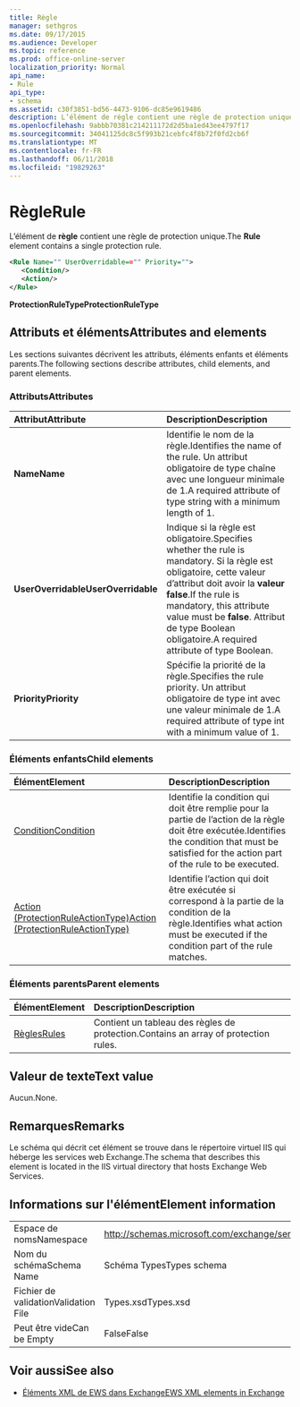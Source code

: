 ```yaml
---
title: Règle
manager: sethgros
ms.date: 09/17/2015
ms.audience: Developer
ms.topic: reference
ms.prod: office-online-server
localization_priority: Normal
api_name:
- Rule
api_type:
- schema
ms.assetid: c30f3851-bd56-4473-9106-dc85e9619486
description: L’élément de règle contient une règle de protection unique.
ms.openlocfilehash: 9abbb70381c214211172d2d5ba1ed43ee4797f17
ms.sourcegitcommit: 34041125dc8c5f993b21cebfc4f8b72f0fd2cb6f
ms.translationtype: MT
ms.contentlocale: fr-FR
ms.lasthandoff: 06/11/2018
ms.locfileid: "19829263"
---
```

# <a name="rule"></a><span data-ttu-id="048d6-103">Règle</span><span class="sxs-lookup"><span data-stu-id="048d6-103">Rule</span></span>

<span data-ttu-id="048d6-104">L’élément de **règle** contient une règle de protection unique.</span><span class="sxs-lookup"><span data-stu-id="048d6-104">The **Rule** element contains a single protection rule.</span></span> 
  
```XML
<Rule Name="" UserOverridable=="" Priority="">
   <Condition/>
   <Action/>
</Rule>
```

 <span data-ttu-id="048d6-105">**ProtectionRuleType**</span><span class="sxs-lookup"><span data-stu-id="048d6-105">**ProtectionRuleType**</span></span>
## <a name="attributes-and-elements"></a><span data-ttu-id="048d6-106">Attributs et éléments</span><span class="sxs-lookup"><span data-stu-id="048d6-106">Attributes and elements</span></span>

<span data-ttu-id="048d6-107">Les sections suivantes décrivent les attributs, éléments enfants et éléments parents.</span><span class="sxs-lookup"><span data-stu-id="048d6-107">The following sections describe attributes, child elements, and parent elements.</span></span>
  
### <a name="attributes"></a><span data-ttu-id="048d6-108">Attributs</span><span class="sxs-lookup"><span data-stu-id="048d6-108">Attributes</span></span>

|<span data-ttu-id="048d6-109">**Attribut**</span><span class="sxs-lookup"><span data-stu-id="048d6-109">**Attribute**</span></span>|<span data-ttu-id="048d6-110">**Description**</span><span class="sxs-lookup"><span data-stu-id="048d6-110">**Description**</span></span>|
|:-----|:-----|
|<span data-ttu-id="048d6-111">**Name**</span><span class="sxs-lookup"><span data-stu-id="048d6-111">**Name**</span></span> <br/> |<span data-ttu-id="048d6-112">Identifie le nom de la règle.</span><span class="sxs-lookup"><span data-stu-id="048d6-112">Identifies the name of the rule.</span></span> <span data-ttu-id="048d6-113">Un attribut obligatoire de type chaîne avec une longueur minimale de 1.</span><span class="sxs-lookup"><span data-stu-id="048d6-113">A required attribute of type string with a minimum length of 1.</span></span>  <br/> |
|<span data-ttu-id="048d6-114">**UserOverridable**</span><span class="sxs-lookup"><span data-stu-id="048d6-114">**UserOverridable**</span></span> <br/> |<span data-ttu-id="048d6-115">Indique si la règle est obligatoire.</span><span class="sxs-lookup"><span data-stu-id="048d6-115">Specifies whether the rule is mandatory.</span></span> <span data-ttu-id="048d6-116">Si la règle est obligatoire, cette valeur d’attribut doit avoir la **valeur false**.</span><span class="sxs-lookup"><span data-stu-id="048d6-116">If the rule is mandatory, this attribute value must be **false**.</span></span> <span data-ttu-id="048d6-117">Attribut de type Boolean obligatoire.</span><span class="sxs-lookup"><span data-stu-id="048d6-117">A required attribute of type Boolean.</span></span>  <br/> |
|<span data-ttu-id="048d6-118">**Priority**</span><span class="sxs-lookup"><span data-stu-id="048d6-118">**Priority**</span></span> <br/> |<span data-ttu-id="048d6-119">Spécifie la priorité de la règle.</span><span class="sxs-lookup"><span data-stu-id="048d6-119">Specifies the rule priority.</span></span> <span data-ttu-id="048d6-120">Un attribut obligatoire de type int avec une valeur minimale de 1.</span><span class="sxs-lookup"><span data-stu-id="048d6-120">A required attribute of type int with a minimum value of 1.</span></span>  <br/> |
   
### <a name="child-elements"></a><span data-ttu-id="048d6-121">Éléments enfants</span><span class="sxs-lookup"><span data-stu-id="048d6-121">Child elements</span></span>

|<span data-ttu-id="048d6-122">**Élément**</span><span class="sxs-lookup"><span data-stu-id="048d6-122">**Element**</span></span>|<span data-ttu-id="048d6-123">**Description**</span><span class="sxs-lookup"><span data-stu-id="048d6-123">**Description**</span></span>|
|:-----|:-----|
|[<span data-ttu-id="048d6-124">Condition</span><span class="sxs-lookup"><span data-stu-id="048d6-124">Condition</span></span>](condition.md) <br/> |<span data-ttu-id="048d6-125">Identifie la condition qui doit être remplie pour la partie de l’action de la règle doit être exécutée.</span><span class="sxs-lookup"><span data-stu-id="048d6-125">Identifies the condition that must be satisfied for the action part of the rule to be executed.</span></span>  <br/> |
|[<span data-ttu-id="048d6-126">Action (ProtectionRuleActionType)</span><span class="sxs-lookup"><span data-stu-id="048d6-126">Action (ProtectionRuleActionType)</span></span>](action-protectionruleactiontype.md) <br/> |<span data-ttu-id="048d6-127">Identifie l’action qui doit être exécutée si correspond à la partie de la condition de la règle.</span><span class="sxs-lookup"><span data-stu-id="048d6-127">Identifies what action must be executed if the condition part of the rule matches.</span></span>  <br/> |
   
### <a name="parent-elements"></a><span data-ttu-id="048d6-128">Éléments parents</span><span class="sxs-lookup"><span data-stu-id="048d6-128">Parent elements</span></span>

|<span data-ttu-id="048d6-129">**Élément**</span><span class="sxs-lookup"><span data-stu-id="048d6-129">**Element**</span></span>|<span data-ttu-id="048d6-130">**Description**</span><span class="sxs-lookup"><span data-stu-id="048d6-130">**Description**</span></span>|
|:-----|:-----|
|[<span data-ttu-id="048d6-131">Règles</span><span class="sxs-lookup"><span data-stu-id="048d6-131">Rules </span></span>](rules-ex15websvcsotherref.md) <br/> |<span data-ttu-id="048d6-132">Contient un tableau des règles de protection.</span><span class="sxs-lookup"><span data-stu-id="048d6-132">Contains an array of protection rules.</span></span>  <br/> |
   
## <a name="text-value"></a><span data-ttu-id="048d6-133">Valeur de texte</span><span class="sxs-lookup"><span data-stu-id="048d6-133">Text value</span></span>

<span data-ttu-id="048d6-134">Aucun.</span><span class="sxs-lookup"><span data-stu-id="048d6-134">None.</span></span>
  
## <a name="remarks"></a><span data-ttu-id="048d6-135">Remarques</span><span class="sxs-lookup"><span data-stu-id="048d6-135">Remarks</span></span>

<span data-ttu-id="048d6-136">Le schéma qui décrit cet élément se trouve dans le répertoire virtuel IIS qui héberge les services web Exchange.</span><span class="sxs-lookup"><span data-stu-id="048d6-136">The schema that describes this element is located in the IIS virtual directory that hosts Exchange Web Services.</span></span>
  
## <a name="element-information"></a><span data-ttu-id="048d6-137">Informations sur l'élément</span><span class="sxs-lookup"><span data-stu-id="048d6-137">Element information</span></span>

|||
|:-----|:-----|
|<span data-ttu-id="048d6-138">Espace de noms</span><span class="sxs-lookup"><span data-stu-id="048d6-138">Namespace</span></span>  <br/> |http://schemas.microsoft.com/exchange/services/2006/types  <br/> |
|<span data-ttu-id="048d6-139">Nom du schéma</span><span class="sxs-lookup"><span data-stu-id="048d6-139">Schema Name</span></span>  <br/> |<span data-ttu-id="048d6-140">Schéma Types</span><span class="sxs-lookup"><span data-stu-id="048d6-140">Types schema</span></span>  <br/> |
|<span data-ttu-id="048d6-141">Fichier de validation</span><span class="sxs-lookup"><span data-stu-id="048d6-141">Validation File</span></span>  <br/> |<span data-ttu-id="048d6-142">Types.xsd</span><span class="sxs-lookup"><span data-stu-id="048d6-142">Types.xsd</span></span>  <br/> |
|<span data-ttu-id="048d6-143">Peut être vide</span><span class="sxs-lookup"><span data-stu-id="048d6-143">Can be Empty</span></span>  <br/> |<span data-ttu-id="048d6-144">False</span><span class="sxs-lookup"><span data-stu-id="048d6-144">False</span></span>  <br/> |
   
## <a name="see-also"></a><span data-ttu-id="048d6-145">Voir aussi</span><span class="sxs-lookup"><span data-stu-id="048d6-145">See also</span></span>



- [<span data-ttu-id="048d6-146">Éléments XML de EWS dans Exchange</span><span class="sxs-lookup"><span data-stu-id="048d6-146">EWS XML elements in Exchange</span></span>](ews-xml-elements-in-exchange.md)

